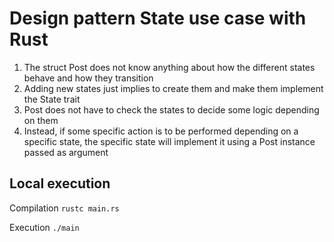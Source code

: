 # Design pattern State use case with Rust
1. The struct Post does not know anything about how the different states behave and how they transition
2. Adding new states just implies to create them and make them implement the State trait
3. Post does not have to check the states to decide some logic depending on them
4. Instead, if some specific action is to be performed depending on a specific state, the specific state will implement it using a Post instance passed as argument

## Local execution

Compilation
`rustc main.rs`

Execution
`./main`